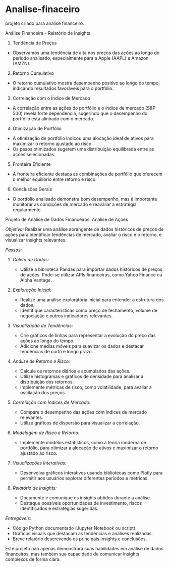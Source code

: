 # Analise-finaceiro
projeto criado para analise financeiro.

Análise Financeira - Relatório de Insights

 1. Tendência de Preços
- Observamos uma tendência de alta nos preços das ações ao longo do período analisado, especialmente para a Apple (AAPL) e Amazon (AMZN).

 2. Retorno Cumulativo
- O retorno cumulativo mostra desempenho positivo ao longo do tempo, indicando resultados favoráveis para o portfólio.

 3. Correlação com o Índice de Mercado
- A correlação entre as ações do portfólio e o índice de mercado (S&P 500) revela forte dependência, sugerindo que o desempenho do portfólio está alinhado com o mercado.

 4. Otimização de Portfólio
- A otimização de portfólio indicou uma alocação ideal de ativos para maximizar o retorno ajustado ao risco.
- Os pesos otimizados sugerem uma distribuição equilibrada entre as ações selecionadas.

 5. Fronteira Eficiente
- A fronteira eficiente destaca as combinações de portfólio que oferecem o melhor equilíbrio entre retorno e risco.

 6. Conclusões Gerais
- O portfólio analisado demonstra bom desempenho, mas é importante monitorar as condições de mercado e reavaliar a estratégia regularmente.

Projeto de Análise de Dados Financeiros: Análise de Ações

*Objetivo:*
Realizar uma análise abrangente de dados históricos de preços de ações para identificar tendências de mercado, avaliar o risco e o retorno, e visualizar insights relevantes.

*Passos:*

1. *Coleta de Dados:*
   - Utilize a biblioteca Pandas para importar dados históricos de preços de ações. Pode-se utilizar APIs financeiras, como Yahoo Finance ou Alpha Vantage.

2. *Exploração Inicial:*
   - Realize uma análise exploratória inicial para entender a estrutura dos dados.
   - Identifique características como preço de fechamento, volume de negociação e outros indicadores relevantes.

3. *Visualização de Tendências:*
   - Crie gráficos de linhas para representar a evolução do preço das ações ao longo do tempo.
   - Adicione médias móveis para suavizar os dados e destacar tendências de curto e longo prazo.

4. *Análise de Retorno e Risco:*
   - Calcule os retornos diários e acumulados das ações.
   - Utilize histogramas e gráficos de densidade para analisar a distribuição dos retornos.
   - Implemente métricas de risco, como volatilidade, para avaliar a oscilação dos preços.

5. *Correlação com Índices de Mercado:*
   - Compare o desempenho das ações com índices de mercado relevantes.
   - Utilize gráficos de dispersão para visualizar a correlação.

6. *Modelagem de Risco e Retorno:*
   - Implemente modelos estatísticos, como a teoria moderna de portfólio, para otimizar a alocação de ativos e maximizar o retorno ajustado ao risco.

7. *Visualizações Interativas:*
   - Desenvolva gráficos interativos usando bibliotecas como Plotly para permitir aos usuários explorar diferentes períodos e métricas.

8. *Relatório de Insights:*
   - Documente e comunique os insights obtidos durante a análise.
   - Destaque possíveis oportunidades de investimento, riscos identificados e estratégias sugeridas.

*Entregáveis:*
   - Código Python documentado (Jupyter Notebook ou script).
   - Gráficos visuais que destacam as tendências e análises realizadas.
   - Breve relatório descrevendo os principais insights e conclusões.

Este projeto não apenas demonstrará suas habilidades em análise de dados financeiros, mas também sua capacidade de comunicar insights complexos de forma clara.

